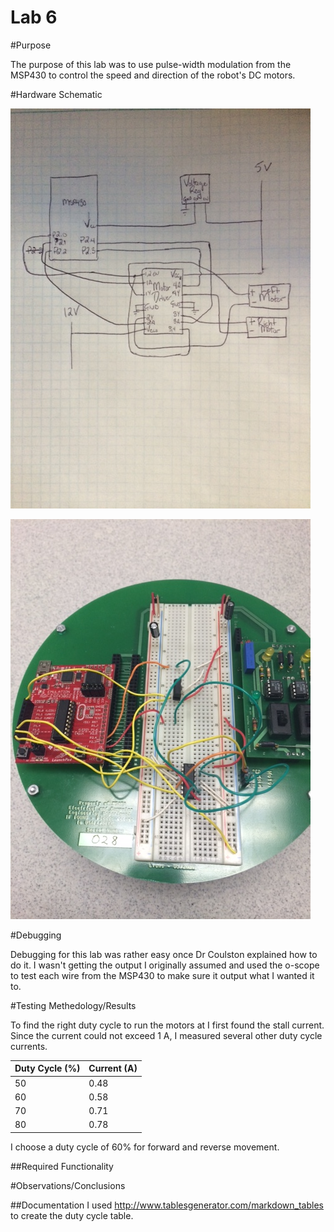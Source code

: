 Lab 6
==================
#Purpose

The purpose of this lab was to use pulse-width modulation from the MSP430 to control the speed and direction of the robot's DC motors.

#Hardware Schematic

![Alt Text](https://github.com/RyanRedhead/Lab6/blob/master/Prelab.JPG?raw=true)

![Alt Text](https://github.com/RyanRedhead/Lab6/blob/master/Robot.JPG?raw=true)

#Debugging

Debugging for this lab was rather easy once Dr Coulston explained how to do it. I wasn't getting the output I originally assumed and used the o-scope to test each wire from the MSP430 to make sure it output what I wanted it to.

#Testing Methedology/Results

To find the right duty cycle to run the motors at I first found the stall current. Since the current could not exceed 1 A, I measured several other duty cycle currents.

| Duty Cycle (%)  |  Current (A) |
|---|---|
| 50  |  0.48 |
| 60  |  0.58 |
| 70  |  0.71 |
| 80  |  0.78 |


I choose a duty cycle of 60% for forward and reverse movement.

##Required Functionality



#Observations/Conclusions

##Documentation
I used http://www.tablesgenerator.com/markdown_tables to create the duty cycle table.

